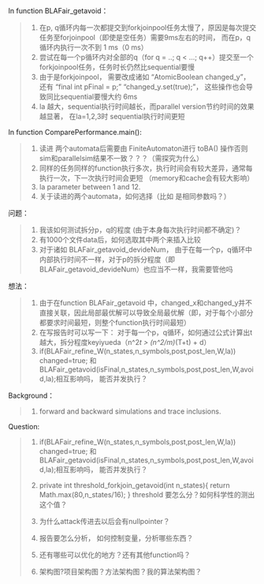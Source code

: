 In function BLAFair_getavoid：
> 1. 在p, q循环内每一次都提交到forkjoinpool任务太慢了，原因是每次提交任务至forjoinpool（即使是空任务）需要9ms左右的时间， 而在p，q循环内执行一次不到 1 ms（0 ms）
> 2. 尝试在每一个p循环内对全部的q（for q = ..; q < ...; q++）提交至一个forkjoinpool任务，任务时长仍然比sequential要慢
> 3. 由于是forkjoinpool， 需要改成诸如 “AtomicBoolean changed_y”，还有 “final int pFinal = p;” “changed_y.set(true);”， 这些操作也会导致同比sequential要慢大约 6ms
> 4. la 越大，sequential执行时间越长，而parallel version节约时间的效果越显著， 在la=1,2,3时 sequential执行时间更短
>

In function ComparePerformance.main():
> 1. 读进 两个automata后需要由 FiniteAutomaton进行 toBA() 操作否则sim和parallelsim结果不一致？？？（需探究为什么）
> 2. 同样的任务同样的function执行多次，执行时间会有较大差异，通常每执行一次，下一次执行时间会更短 （memory和cache会有较大影响）
> 3. la parameter between 1 and 12.
> 4. 关于读进的两个automata，如何选择（比如 是相同参数吗？）
>

问题：
> 1. 我该如何测试拆分p，q的程度 (由于本身每次执行时间都不确定)？
> 2. 有1000个文件data后，如何选取其中两个来插入比较
> 3. 对于诸如 BLAFair_getavoid_devideNum， 由于在每一个p，q循环中内部执行时间不一样，对于p的拆分程度（即 BLAFair_getavoid_devideNum）也应当不一样，我需要管他吗
>

想法：
> 1. 由于在function BLAFair_getavoid 中，changed_x和changed_y并不直接关联，因此局部最优解可以导致全局最优解（即，对于每个小部分都要求时间最短，则整个function执行时间最短）
> 2. 在写报告时可以写一下： 对于每一个p，q循环，如何通过公式计算出t越大，拆分程度keyiyueda（n^2*t > (n^2/m)*(T+t) + d）
> 3. if(BLAFair_refine_W(n_states,n_symbols,post,post_len,W,la)) changed=true; 和 BLAFair_getavoid(isFinal,n_states,n_symbols,post,post_len,W,avoid,la);相互影响吗， 能否并发执行？

Background：
> 1.  forward and backward simulations and trace inclusions.
>

Question:
> 1. if(BLAFair_refine_W(n_states,n_symbols,post,post_len,W,la)) changed=true; 和BLAFair_getavoid(isFinal,n_states,n_symbols,post,post_len,W,avoid,la);相互影响吗， 能否并发执行？
> 2. private int threshold_forkjoin_getavoid(int n_states){
		return Math.max(80,n_states/16);
	} threshold 要怎么分？如何科学性的测出这个值？
> 3. 为什么attack传进去以后会有nullpointer？
> 4. 报告要怎么分析， 如何控制变量，分析哪些东西？
> 5. 还有哪些可以优化的地方？还有其他function吗？
>
> 6. 架构图?项目架构图？方法架构图？我的算法架构图？

